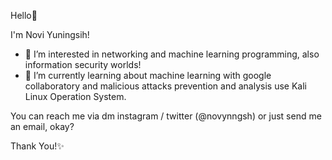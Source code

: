 Hello👋

I'm Novi Yuningsih!
- 👀 I’m interested in networking and machine learning programming, also information security worlds!
- 🌱 I’m currently learning about machine learning with google collaboratory and malicious attacks prevention and analysis use Kali Linux Operation System.

You can reach me via dm instagram / twitter (@novynngsh) or just send me an email, okay?

Thank You!✨

<!---
noviyn/noviyn is a ✨ special ✨ repository because its `README.md` (this file) appears on your GitHub profile.
You can click the Preview link to take a look at your changes.
--->
